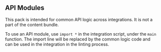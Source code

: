 ## API Modules

This pack is intended for common API logic across integrations. It is not a part of the content bundle.

To use an API module, use `import *` in the integration script, under the `main` function. 
The import line will be replaced by the common logic code and can be used in the integration in the linting process.

